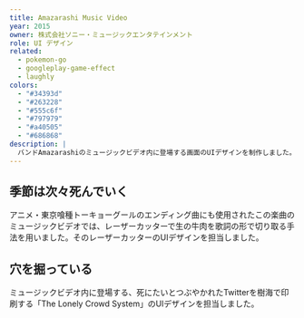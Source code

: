 ```yaml
---
title: Amazarashi Music Video
year: 2015
owner: 株式会社ソニー・ミュージックエンタテインメント
role: UI デザイン
related:
  - pokemon-go
  - googleplay-game-effect
  - laughly
colors:
  - "#34393d"
  - "#263228"
  - "#555c6f"
  - "#797979"
  - "#a40505"
  - "#686868"
description: |
  バンドAmazarashiのミュージックビデオ内に登場する画面のUIデザインを制作しました。
---
```


## 季節は次々死んでいく

アニメ・東京喰種トーキョーグールのエンディング曲にも使用されたこの楽曲のミュージックビデオでは、レーザーカッターで生の牛肉を歌詞の形で切り取る手法を用いました。そのレーザーカッターのUIデザインを担当しました。

<work-media name="seasons_die_one_after_another_1.jpg" alt="季節は次々死んでいく Music Video1" />
<work-media name="seasons_die_one_after_another_2.jpg" alt="季節は次々死んでいく Music Video2" />
<work-media name="seasons_die_one_after_another_3.jpg" alt="季節は次々死んでいく レーザーカッターのUIデザイン" />

<work-media name="https://www.youtube.com/watch?v=wtJcLWeY114" />

## 穴を掘っている

ミュージックビデオ内に登場する、死にたいとつぶやかれたTwitterを樹海で印刷する「The Lonely Crowd System」のUIデザインを担当しました。

<work-media name="digging_holes_1.jpg" alt="穴を掘っている Music Video1" />
<work-media name="digging_holes_2.jpg" alt="穴を掘っている Music Video2" />
<work-media name="digging_holes_3.jpg" alt="穴を掘っている Music Video3" />
<work-media name="digging_holes_4.jpg" alt="穴を掘っている Music Video4" />

<work-media name="https://www.youtube.com/watch?v=B2HsdgVQ-cc" />

